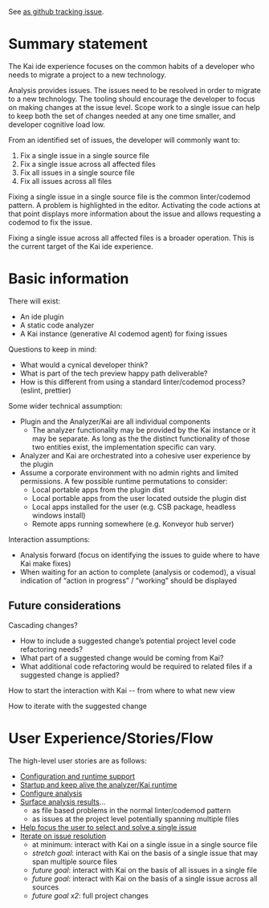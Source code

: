 See [as github tracking issue](https://github.com/konveyor/editor-extensions/issues/19).

# Summary statement

The Kai ide experience focuses on the common habits of a developer who needs to migrate a project to a new technology.

Analysis provides issues.  The issues need to be resolved in order to migrate to a new technology.  The tooling should encourage the developer to focus on making changes at the issue level.  Scope work to a single issue can help to keep both the set of changes needed at any one time smaller, and developer cognitive load low.

From an identified set of issues, the developer will commonly want to:
  1. Fix a single issue in a single source file
  2. Fix a single issue across all affected files
  3. Fix all issues in a single source file
  4. Fix all issues across all files

Fixing a single issue in a single source file is the common linter/codemod pattern.  A problem is highlighted in the editor.  Activating the code actions at that point displays more information about the issue and allows requesting a codemod to fix the issue.

Fixing a single issue across all affected files is a broader operation.  This is the current target of the Kai ide experience.

# Basic information

There will exist:
  - An ide plugin
  - A static code analyzer
  - A Kai instance (generative AI codemod agent) for fixing issues

Questions to keep in mind:
  - What would a cynical developer think?
  - What is part of the tech preview happy path deliverable?
  - How is this different from using a standard linter/codemod process? (eslint, prettier)

Some wider technical assumption:
  - Plugin and the Analyzer/Kai are all individual components
    - The analyzer functionality may be provided by the Kai instance or it may be separate.  As long as the the distinct functionality of those two entities exist, the implementation specific can vary.
  - Analyzer and Kai are orchestrated into a cohesive user experience by the plugin
  - Assume a corporate environment with no admin rights and limited permissions. A few possible runtime permutations to consider:
    - Local portable apps from the plugin dist
    - Local portable apps from the user located outside the plugin dist
    - Local apps installed for the user (e.g. CSB package, headless windows install)
    - Remote apps running somewhere (e.g. Konveyor hub server)

Interaction assumptions:
  - Analysis forward (focus on identifying the issues to guide where to have Kai make fixes)
  - When waiting for an action to complete (analysis or codemod), a visual indication of “action in progress” / “working” should be displayed


## Future considerations

Cascading changes?
  - How to include a suggested change’s potential project level code refactoring needs?
  - What part of a suggested change would be coming from Kai?
  - What additional code refactoring would be required to related files if a suggested change is applied?

How to start the interaction with Kai -- from where to what new view

How to iterate with the suggested change


# User Experience/Stories/Flow

The high-level user stories are as follows:
  - [Configuration and runtime support](./story/configuration_and_runtime_support.md)
  - [Startup and keep alive the analyzer/Kai runtime](./story/manage_runtime.md)
  - [Configure analysis](./story/configure_analysis.md)
  - [Surface analysis results](./story/surface_analysis.md)...
    - as file based problems in the normal linter/codemod pattern
    - as issues at the project level potentially spanning multiple files
  - [Help focus the user to select and solve a single issue](./story/focus_on_issues.md)
  - [Iterate on issue resolution](./story/iterate_on_issue_resolution.md)
    - at minimum: interact with Kai on a single issue in a single source file
    - _stretch goal_: interact with Kai on the basis of a single issue that may span multiple source files
    - _future goal_: interact with Kai on the basis of all issues in a single file
    - _future goal_: interact with Kai on the basis of a single issue across all sources
    - _future goal x2_: full project changes

